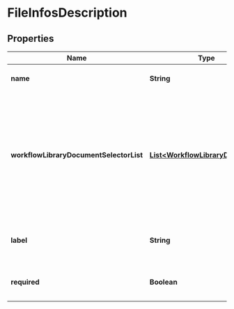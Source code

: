 
# FileInfosDescription

## Properties
Name | Type | Description | Notes
------------ | ------------- | ------------- | -------------
**name** | **String** | Name of the fileInfo element |  [optional]
**workflowLibraryDocumentSelectorList** | [**List&lt;WorkflowLibraryDocument&gt;**](WorkflowLibraryDocument.md) | A list of workflow library documents out of which one workflow library document can be selected with this fileInfo object |  [optional]
**label** | **String** | Display label of this field for external users |  [optional]
**required** | **Boolean** | Whether this field is required or optional |  [optional]




